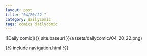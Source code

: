 ```yaml
---
layout: post
title: "04/20/22 "
category: dailycomic
tags: comics dailycomic
---
```

![Daily comic]({{ site.baseurl }}/assets/dailycomic/04_20_22.png)

{% include navigation.html %}

